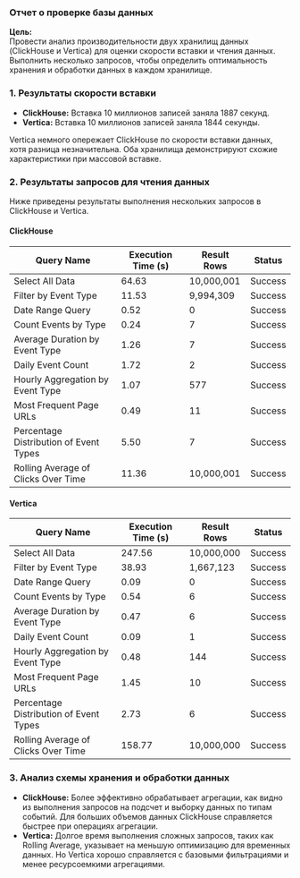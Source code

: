 ### Отчет о проверке базы данных

**Цель:**  
Провести анализ производительности двух хранилищ данных (ClickHouse и Vertica) для оценки скорости вставки и чтения данных. Выполнить несколько запросов, чтобы определить оптимальность хранения и обработки данных в каждом хранилище.

### 1. Результаты скорости вставки

- **ClickHouse:** Вставка 10 миллионов записей заняла 1887 секунд.
- **Vertica:** Вставка 10 миллионов записей заняла 1844 секунды.

Vertica немного опережает ClickHouse по скорости вставки данных, хотя разница незначительна. Оба хранилища демонстрируют схожие характеристики при массовой вставке.

### 2. Результаты запросов для чтения данных

Ниже приведены результаты выполнения нескольких запросов в ClickHouse и Vertica.

#### ClickHouse
| Query Name                          | Execution Time (s) | Result Rows | Status  |
|-------------------------------------|---------------------|-------------|---------|
| Select All Data                     | 64.63              | 10,000,001  | Success |
| Filter by Event Type                | 11.53              | 9,994,309   | Success |
| Date Range Query                    | 0.52               | 0           | Success |
| Count Events by Type                | 0.24               | 7           | Success |
| Average Duration by Event Type      | 1.26               | 7           | Success |
| Daily Event Count                   | 1.72               | 2           | Success |
| Hourly Aggregation by Event Type    | 1.07               | 577         | Success |
| Most Frequent Page URLs             | 0.49               | 11          | Success |
| Percentage Distribution of Event Types | 5.50           | 7           | Success |
| Rolling Average of Clicks Over Time | 11.36              | 10,000,001  | Success |

#### Vertica
| Query Name                          | Execution Time (s) | Result Rows | Status  |
|-------------------------------------|---------------------|-------------|---------|
| Select All Data                     | 247.56             | 10,000,000  | Success |
| Filter by Event Type                | 38.93              | 1,667,123   | Success |
| Date Range Query                    | 0.09               | 0           | Success |
| Count Events by Type                | 0.54               | 6           | Success |
| Average Duration by Event Type      | 0.47               | 6           | Success |
| Daily Event Count                   | 0.09               | 1           | Success |
| Hourly Aggregation by Event Type    | 0.48               | 144         | Success |
| Most Frequent Page URLs             | 1.45               | 10          | Success |
| Percentage Distribution of Event Types | 2.73           | 6           | Success |
| Rolling Average of Clicks Over Time | 158.77             | 10,000,000  | Success |

### 3. Анализ схемы хранения и обработки данных

- **ClickHouse:** Более эффективно обрабатывает агрегации, как видно из выполнения запросов на подсчет и выборку данных по типам событий. Для больших объемов данных ClickHouse справляется быстрее при операциях агрегации.
- **Vertica:** Долгое время выполнения сложных запросов, таких как Rolling Average, указывает на меньшую оптимизацию для временных данных. Но Vertica хорошо справляется с базовыми фильтрациями и менее ресурсоемкими агрегациями.
